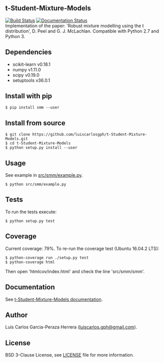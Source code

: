 t-Student-Mixture-Models
------------------------
[![Build Status](https://travis-ci.org/luiscarlosgph/t-Student-Mixture-Models.svg?branch=master)](https://travis-ci.org/luiscarlosgph/t-Student-Mixture-Models)
[![Documentation Status](https://readthedocs.org/projects/t-student-mixture-models/badge/?version=latest)](http://t-student-mixture-models.readthedocs.io/en/latest/?badge=latest)  
Implementation of the paper: 'Robust mixture modelling using the t distribution', D. Peel and G. J. McLachlan.
Compatible with Python 2.7 and Python 3.

Dependencies
------------
* scikit-learn v0.18.1
* numpy v1.11.0
* scipy v0.19.0
* setuptools v36.0.1

Install with pip
----------------
```
$ pip install smm --user
```

Install from source
-------------------
```
$ git clone https://github.com/luiscarlosgph/t-Student-Mixture-Models.git
$ cd t-Student-Mixture-Models
$ python setup.py install --user
```

Usage
-----
See example in [src/smm/example.py](src/smm/example.py). 
```
$ python src/smm/example.py
```

Tests
-----
To run the tests execute:
```
$ python setup.py test
```

Coverage
--------
Current coverage: 79%.
To re-run the coverage test (Ubuntu 16.04.2 LTS):
```
$ python-coverage run ./setup.py test
$ python-coverage html
```
Then open 'htmlcov/index.html' and check the line 'src/smm/smm'.

Documentation
-------------
See [t-Student-Mixture-Models documentation](http://t-student-mixture-models.readthedocs.io/en/latest).

Author
------
Luis Carlos Garcia-Peraza Herrera (luiscarlos.gph@gmail.com).

License
-------
BSD 3-Clause License, see [LICENSE](https://github.com/luiscarlosgph/t-Student-Mixture-Models/blob/master/LICENSE) file for more information.
